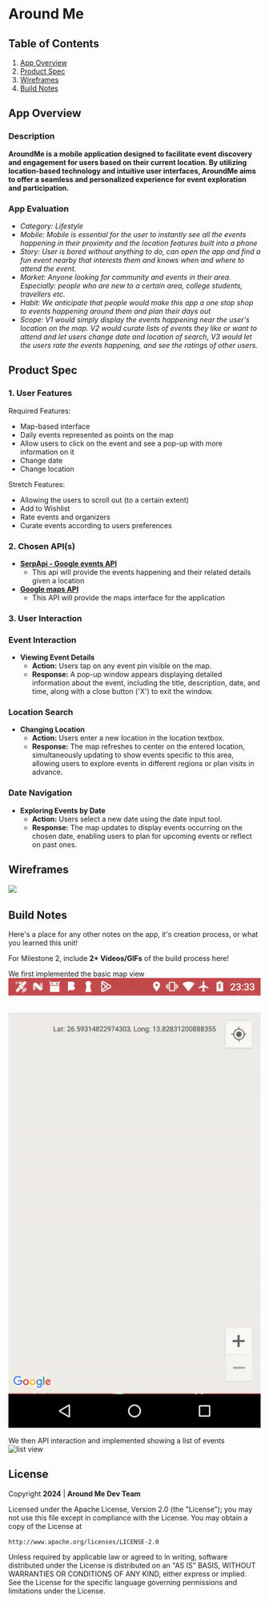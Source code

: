 # **Around Me**

## Table of Contents

1. [App Overview](#App-Overview)
1. [Product Spec](#Product-Spec)
1. [Wireframes](#Wireframes)
1. [Build Notes](#Build-Notes)

## App Overview

### Description 

**AroundMe is a mobile application designed to facilitate event discovery and engagement for users based on their current location. By utilizing location-based technology and intuitive user interfaces, AroundMe aims to offer a seamless and personalized experience for event exploration and participation.**

### App Evaluation

<!-- Evaluation of your app across the following attributes -->

- **Category:* Lifestyle*
- **Mobile:* Mobile is essential for the user to instantly see all the events happening in their proximity and the location features built into a phone*
- **Story:* User is bored without anything to do, can open the app and find a fun event nearby that interests them and knows when and where to attend the event.*
- **Market:* Anyone looking for community and events in their area.  Especially: people who are new to a certain area, college students, travellers etc.*
- **Habit:* We anticipate that people would make this app a one stop shop to events happening around them and plan their days out*
- **Scope:* V1 would simply display the events happening  near the user's location on the map. V2 would curate lists of events they like or want to attend and let users change date and location of search, V3 would let the users rate the events happening, and see the ratings of other users.*

## Product Spec

### 1. User Features

Required Features:

- Map-based interface
- Daily events represented as points on the map
- Allow users to click on the event and see a pop-up with more information on it
- Change date 
- Change location


Stretch Features:

- Allowing the users to scroll out (to a certain extent)
- Add to Wishlist
- Rate events and organizers
- Curate events according to users preferences

### 2. Chosen API(s)

- **[SerpApi - Google events API](https://serpapi.com/google-events-api)**
  - This api will provide the events happening and their related details given a location
- **[Google maps API](https://developers.google.com/maps/documentation/android-sdk)**
    - This API will provide the maps interface for the application

### 3. User Interaction

### Event Interaction
- **Viewing Event Details**
  - **Action:** Users tap on any event pin visible on the map.
  - **Response:** A pop-up window appears displaying detailed information about the event, including the title, description, date, and time, along with a close button ('X') to exit the window.

### Location Search
- **Changing Location**
  - **Action:** Users enter a new location in the location textbox.
  - **Response:** The map refreshes to center on the entered location, simultaneously updating to show events specific to this area, allowing users to explore events in different regions or plan visits in advance.

### Date Navigation
- **Exploring Events by Date**
  - **Action:** Users select a new date using the date input tool.
  - **Response:** The map updates to display events occurring on the chosen date, enabling users to plan for upcoming events or reflect on past ones.

## Wireframes

<!-- Add picture of your hand sketched wireframes in this section -->
<img src="https://i.imgur.com/FFdF75J.png" width=500>

<!---  ### [BONUS] Digital Wireframes & Mockups  --->

<!---  ### [BONUS] Interactive Prototype --->

## Build Notes

Here's a place for any other notes on the app, it's creation 
process, or what you learned this unit!  

For Milestone 2, include **2+ Videos/GIFs** of the build process here!

We first implemented the basic map view
![map view](https://github.com/around-me-dev/and101-final/blob/app-v1-main/map-progress.gif?raw=true)

We then API interaction and implemented showing a list of events
![list view](https://github.com/around-me-dev/and101-final/blob/app-v1-main/map-and-list-progress.gif?raw=true)

## License

Copyright **2024** | **Around Me Dev Team**

Licensed under the Apache License, Version 2.0 (the "License");
you may not use this file except in compliance with the License.
You may obtain a copy of the License at

    http://www.apache.org/licenses/LICENSE-2.0

Unless required by applicable law or agreed to in writing, software
distributed under the License is distributed on an "AS IS" BASIS,
WITHOUT WARRANTIES OR CONDITIONS OF ANY KIND, either express or implied.
See the License for the specific language governing permissions and
limitations under the License.
